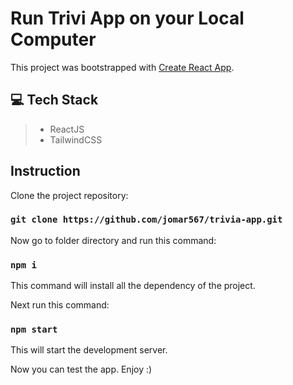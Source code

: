 # Run Trivi App on your Local Computer

This project was bootstrapped with [Create React App](https://github.com/facebook/create-react-app).

## 💻 Tech Stack
> - ReactJS
> - TailwindCSS

## Instruction

Clone the project repository:

### `git clone https://github.com/jomar567/trivia-app.git`

Now go to folder directory and run this command:

### `npm i`

This command will install all the dependency of the project.

Next run this command:

### `npm start`

This will start the development server.

Now you can test the app. Enjoy :)
